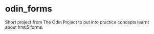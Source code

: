 # odin_forms

Short project from The Odin Project to put into practice concepts learnt about hmtl5 forms.